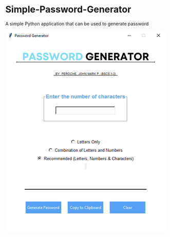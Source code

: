 # Simple-Password-Generator

A simple Python application that can be used to generate password

![alt text](https://github.com/Java-rice/Simple-Password-Generator/blob/main/passwordgenerator.png?raw=true)

